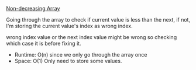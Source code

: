 [Non-decreasing Array](https://leetcode.com/problems/non-decreasing-array/)

Going through the array to check if current value is less than the next, if not, I'm storing the current value's index as wrong index.

wrong index value or the next index value might be wrong so checking which case it is before fixing it.

- Runtime: O(n) since we only go through the array once
- Space: O(1) Only need to store some values.
